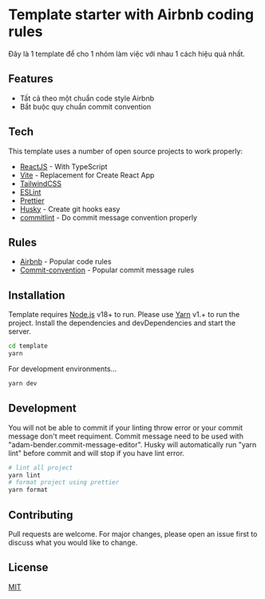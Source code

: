 # Template starter with Airbnb coding rules

Đây là 1 template để cho 1 nhóm làm việc với nhau 1 cách hiệu quả nhất.

## Features

- Tất cả theo một chuẩn code style Airbnb
- Bắt buộc quy chuẩn commit convention

## Tech

This template uses a number of open source projects to work properly:

- [ReactJS] - With TypeScript
- [Vite] - Replacement for Create React App
- [TailwindCSS]
- [ESLint]
- [Prettier]
- [Husky] - Create git hooks easy
- [commitlint] - Do commit message convention properly

## Rules

- [Airbnb] - Popular code rules
- [Commit-convention] - Popular commit message rules

## Installation

Template requires [Node.js](https://nodejs.org/) v18+ to run.
Please use [Yarn](https://yarnpkg.com/getting-started/install) v1.+ to run the project.
Install the dependencies and devDependencies and start the server.

```sh
cd template
yarn
```

For development environments...

```sh
yarn dev
```

## Development

You will not be able to commit if your linting throw error or your commit message don't meet requiment.
Commit message need to be used with "adam-bender.commit-message-editor".
Husky will automatically run "yarn lint" before commit and will stop if you have lint error.

```bash
# lint all project
yarn lint
# format project using prettier
yarn format
```

## Contributing

Pull requests are welcome. For major changes, please open an issue first
to discuss what you would like to change.

## License

[MIT](https://choosealicense.com/licenses/mit/)

[husky]: https://github.com/typicode/husky
[reactjs]: https://beta.reactjs.org/
[eslint]: https://eslint.org/
[commitlint]: https://commitlint.js.org
[prettier]: https://prettier.io/
[tailwindcss]: https://tailwindcss.com/
[node.js]: http://nodejs.org
[vite]: https://vitejs.dev/guide/
[airbnb]: https://airbnb.io/javascript/react/
[commit-convention]: https://www.conventionalcommits.org/en/v1.0.0/
